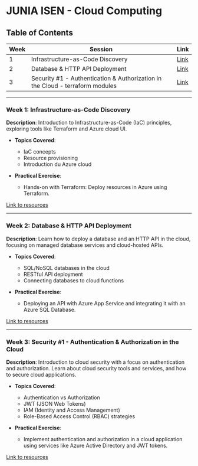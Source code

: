 # JUNIA ISEN - Cloud Computing

## Table of Contents

| Week | Session                                       | Link |
|------|-----------------------------------------------|------|
| 1    | Infrastructure-as-Code Discovery              | [Link](#) |
| 2    | Database & HTTP API Deployment                | [Link](https://github.com/juniortej/cloud-computing-junia-isen/tree/main/week-2) |
| 3    | Security #1 - Authentication & Authorization in the Cloud - terraform modules| [Link](https://github.com/juniortej/cloud-computing-junia-isen/tree/main/week-3) |

---

### Week 1: Infrastructure-as-Code Discovery
**Description**: Introduction to Infrastructure-as-Code (IaC) principles, exploring tools like Terraform and Azure cloud UI.

- **Topics Covered**:
  - IaC concepts
  - Resource provisioning
  - Introduction du Azure cloud

- **Practical Exercise**:
  - Hands-on with Terraform: Deploy resources in Azure using Terraform.

[Link to resources](#)

---

### Week 2: Database & HTTP API Deployment
**Description**: Learn how to deploy a database and an HTTP API in the cloud, focusing on managed database services and cloud-hosted APIs.

- **Topics Covered**:
  - SQL/NoSQL databases in the cloud
  - RESTful API deployment
  - Connecting databases to cloud functions

- **Practical Exercise**:
  - Deploying an API with Azure App Service and integrating it with an Azure SQL Database.

[Link to resources](https://github.com/juniortej/cloud-computing-junia-isen/tree/main/week-2)

---

### Week 3: Security #1 - Authentication & Authorization in the Cloud
**Description**: Introduction to cloud security with a focus on authentication and authorization. Learn about cloud security tools and services, and how to secure cloud applications.

- **Topics Covered**:
  - Authentication vs Authorization
  - JWT (JSON Web Tokens)
  - IAM (Identity and Access Management)
  - Role-Based Access Control (RBAC) strategies

- **Practical Exercise**:
  - Implement authentication and authorization in a cloud application using services like Azure Active Directory and JWT tokens.

[Link to resources](https://github.com/juniortej/cloud-computing-junia-isen/tree/main/week-3)
